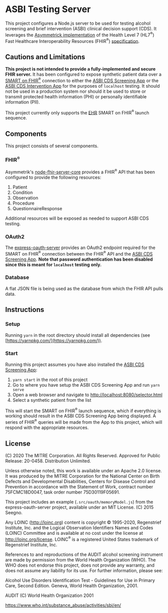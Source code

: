 # ASBI Testing Server
This project configures a Node.js server to be used for testing alcohol screening and brief intervention (ASBI) clinical decision support (CDS). It leverages the [Asymmetrick implementation](https://github.com/Asymmetrik/node-fhir-server-core) of the Health Level 7 (HL7<sup>&reg;</sup>) Fast Healthcare Interoperability Resources (FHIR<sup>&reg;</sup>) [specification](https://www.hl7.org/fhir/overview.html).

## Cautions and Limitations

**This project is not intended to provide a fully-implemented and secure FHIR server.** It has been configured to expose synthetic patient data over a [SMART on FHIR<sup>&reg;</sup>](https://docs.smarthealthit.org/) connection to either the [ASBI CDS Screening App](https://github.com/asbi-cds-tools/asbi-screening-app) or the [ASBI CDS Intervention App](https://github.com/asbi-cds-tools/asbi-intervention-app) for the purposes of `localhost` testing. It should not be used in a production system nor should it be used to store or transmit protected health information (PHI) or personally identifiable information (PII).

This project currently only supports the [EHR](http://www.hl7.org/fhir/smart-app-launch/#ehr-launch-sequence) SMART on FHIR<sup>&reg;</sup> launch sequence.

## Components
This project consists of several components.

### FHIR<sup>&reg;</sup>
Asymmetrik's [node-fhir-server-core](https://github.com/Asymmetrik/node-fhir-server-core) provides a FHIR<sup>&reg;</sup> API that has been configured to provide the following resources:
1. Patient
2. Condition
3. Observation
4. Procedure
5. QuestionnaireResponse

Additional resources will be exposed as needed to support ASBI CDS testing.

### OAuth2
The [express-oauth-server](https://github.com/oauthjs/express-oauth-server) provides an OAuth2 endpoint required for the SMART on FHIR<sup>&reg;</sup> connection between the FHIR<sup>&reg;</sup> API and the [ASBI CDS Screening App](https://github.com/asbi-cds-tools/asbi-screening-app). **Note that password authentication has been disabled since this is meant for `localhost` testing only.**

### Database
A flat JSON file is being used as the database from which the FHIR API pulls data.

## Instructions

### Setup
Running `yarn` in the root directory should install all dependencies (see [https://yarnpkg.com/](https://yarnpkg.com/)).

### Start
Running this project assumes you have also installed the [ASBI CDS Screening App](https://github.com/asbi-cds-tools/asbi-screening-app):
1. `yarn start` in the root of this project
2. Go to where you have setup the ASBI CDS Screening App and run `yarn serve`
3. Open a web browser and navigate to [http://localhost:8080/selector.html](http://localhost:8080/selector.html)
4. Select a synthetic patient from the list

This will start the SMART on FHIR<sup>&reg;</sup> launch sequence, which if everything is working should result in the ASBI CDS Screening App being displayed. A series of FHIR<sup>&reg;</sup> queries will be made from the App to this project, which will respond with the appropriate resources.

## License
(C) 2020 The MITRE Corporation. All Rights Reserved. Approved for Public Release: 20-0458. Distribution Unlimited.

Unless otherwise noted, this work is available under an Apache 2.0 license. It was produced by the MITRE Corporation for the National Center on Birth Defects and Developmental Disabilities, Centers for Disease Control and Prevention in accordance with the Statement of Work, contract number 75FCMC18D0047, task order number 75D30119F05691.

This project includes an example (`.src/oauth/memoryModel.js`) from the express-oauth-server project, available under an MIT License. (C) 2015 Seegno.

Any LOINC (http://loinc.org) content is copyright &copy; 1995-2020, Regenstrief Institute, Inc. and the Logical Observation Identifiers Names and Codes (LOINC) Committee and is available at no cost under the license at http://loinc.org/license. LOINC<sup>&reg;</sup> is a registered United States trademark of Regenstrief Institute, Inc.

References to and reproductions of the AUDIT alcohol screening instrument are made by permission from the World Health Organization (WHO). The WHO does not endorse this project, does not provide any warranty, and does not assume any liability for its use. For further information, please see:

Alcohol Use Disorders Identification Test - Guidelines for Use in Primary Care, Second Edition. Geneva, World Health Organization, 2001.

AUDIT (C) World Health Organization 2001

https://www.who.int/substance_abuse/activities/sbi/en/